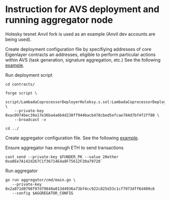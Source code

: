 # Instruction for AVS deployment and running aggregator node

Holesky tesnet Anvil fork is used as an example (Anvil dev accounts are being used).

Create deployment configuration file by specifiying addresses of core Eigenlayer contracts an addresses, eligible to perform particular actions within AVS (task generation, signature aggregation, etc.) See the following [example](../contracts/script/input/deployment_parameters_holesky.json).

Run deployment script
```
cd contracts/

forge script \
    script/LambadaCoprocessorDeployerHoleksy.s.sol:LambadaCoprocessorDeployerHolesky \
    --private-key 0xac0974bec39a17e36ba4a6b4d238ff944bacb478cbed5efcae784d7bf4f2ff80 \
    --broadcast -v

cd ../
```

Create aggregator configuration file. See the following [example](../tests/nodes/aggregator/config-devnet.yaml).

Ensure aggregator has enough ETH to send transactions
```
cast send --private-key $FUNDER_PK --value 20ether 0xa0Ee7A142d267C1f36714E4a8F75612F20a79720`
```

Run aggregator
 ```
 go run aggregator/cmd/main.go \
    --private-key 0x2a871d0798f97d79848a013d4936a73bf4cc922c825d33c1cf7073dff6d409c6
    --config $AGGREGATOR_CONFIG
 ```